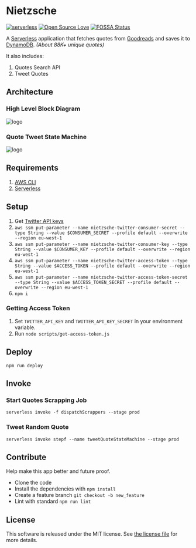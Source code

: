 # Nietzsche

[![serverless](http://public.serverless.com/badges/v3.svg)](http://www.serverless.com)
[![Open Source Love](https://badges.frapsoft.com/os/v1/open-source.svg?v=103)](https://github.com/ellerbrock/open-source-badges/)
[![FOSSA Status](https://app.fossa.io/api/projects/git%2Bgithub.com%2Frpidanny%2FNietzsche.svg?type=shield)](https://app.fossa.io/projects/git%2Bgithub.com%2Frpidanny%2FNietzsche?ref=badge_shield)

A [Serverless](https://serverless.com) application that fetches quotes from [Goodreads](https://www.goodreads.com/quotes) and saves it to [DynamoDB](https://aws.amazon.com/dynamodb). _(About 88K+ unique quotes)_

It also includes:

1. Quotes Search API
2. Tweet Quotes

## Architecture

### High Level Block Diagram

![logo](./architecture.png "Architecture Diagram")

### Quote Tweet State Machine

![logo](./statemachine.png "Architecture Diagram")

## Requirements

1. [AWS CLI](https://docs.aws.amazon.com/cli/latest/userguide/cli-chap-install.html)
2. [Serverless](https://serverless.com)

## Setup

1. Get [Twitter API keys](https://developer.twitter.com/en/apps)
2. `aws ssm put-parameter --name nietzsche-twitter-consumer-secret --type String --value $CONSUMER_SECRET --profile default --overwrite --region eu-west-1`
3. `aws ssm put-parameter --name nietzsche-twitter-consumer-key --type String --value $CONSUMER_KEY --profile default --overwrite --region eu-west-1`
4. `aws ssm put-parameter --name nietzsche-twitter-access-token --type String --value $ACCESS_TOKEN --profile default --overwrite --region eu-west-1`
5. `aws ssm put-parameter --name nietzsche-twitter-access-token-secret --type String --value $ACCESS_TOKEN_SECRET --profile default --overwrite --region eu-west-1`
6. `npm i`

### Getting Access Token

1. Set `TWITTER_API_KEY` and `TWITTER_API_KEY_SECRET` in your environment variable.
2. Run `node scripts/get-access-token.js`

## Deploy

`npm run deploy`

## Invoke

### Start Quotes Scrapping Job

`serverless invoke -f dispatchScrappers --stage prod`

### Tweet Random Quote

`serverless invoke stepf --name tweetQuoteStateMachine --stage prod`

## Contribute

Help make this app better and future proof.

- Clone the code
- Install the dependencies with `npm install`
- Create a feature branch `git checkout -b new_feature`
- Lint with standard `npm run lint`

## License

This software is released under the MIT license. See [the license file](LICENSE) for more details.
